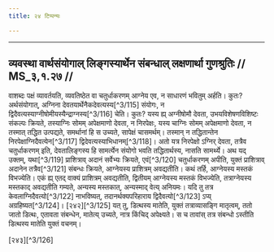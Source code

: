 ```yaml
---
title: २४ टिप्पन्यः

---
```


[^3/113]: E2,4,6: caindrāgne

[^3/114]: E2: 4,119; E4: 3,695; E6: 1,165

____________________________________________


## व्यवस्था वार्थसंयोगाल् लिङ्गस्यार्थेन संबन्धाल् लक्षणार्था गुणश्रुतिः // MS_३,१.२७ //

वाशब्दः पक्षं व्यावर्तयति, व्यवतिष्ठेत वा चतुर्धाकरणम् आग्नेय एव, न साधारणं भवितुम् अर्हति। कुतः? अर्थसंयोगात्, अग्निना देवतयार्थेनैकदेवत्यस्य[^3/115] संयोगः, न द्विदैवत्यस्याग्नीषोमीयस्यैन्द्राग्नस्य[^3/116] चेति। कुतः? यस्य ह्य् अग्नीषोमौ देवता, उभयविशेषणविशिष्टः संकल्पः क्रियते, तस्याग्निः सोमम् अपेक्षमाणो देवता, न निरपेक्षः, यस्य चाग्निः सोमम् अपेक्षमाणो देवता, न तस्मात् तद्धित उत्पद्यते, समर्थानां हि स उच्यते, सापेक्षं चासमर्थम्। तस्मान् न तद्धितान्तेन निरपेक्षाग्निदैवत्येन[^3/117] द्विदेवत्यस्याभिधानम्[^3/118]। अतो यत्र निरपेक्षो ऽग्निर् देवता, तत्रैव चतुर्धाकरणम् इति, देवतालिङ्गस्य हि सामर्त्येन संयोगो भवति तद्धितार्थस्य, नासति सामर्थ्ये।
अथ यद् उक्तम्, यथा[^3/119] प्राशित्राव् अदानं सर्वेभ्यः क्रियते, एवं[^3/120] चतुर्धाकरणम् अपीति, युक्तं प्राशित्राव् अदानेन तत्रैव[^3/121] संबन्धः क्रियते, आग्नेयस्य प्राशित्रम् अवद्यतीति। कथं तर्हि, आग्नेयस्य मस्तकं विभज्येति। एकं ह्य् एतद् वाक्यं प्राशित्रम् अवद्यतीति, द्वितीयम् आग्नेयस्य मस्तकं विभज्येति, तत्राग्नेयस्य मस्तकाद् अवद्यतीति गम्यते, अन्यस्य मस्तकात्, अन्यस्माद् वेत्य् अनियमः। यदि तु तत्र केवलाग्निदैवत्यो[^3/122] नाभविष्यत्, तदानर्थक्यपरिहाराय द्विदैवत्यो[^3/123] ऽप्य् अग्रहिष्यत[^3/124]।
[२४२][^3/125] यत् तु, डित्थस्य मातेति, युक्तं तत्राव्यासङ्गि मातृत्वम्, ततो जातो डित्थः, एतावता संबन्धेन, मातेत्य् उच्यते, नात्र किंचिद् अपेक्ष्यते। स च तावांस् तत्र संबन्धो ऽस्तीति डित्थस्य मातेति युक्तं वचनम्।



[२४३][^3/126]
